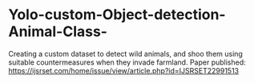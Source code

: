 # Yolo-custom-Object-detection-Animal-Class-
Creating a custom dataset to detect wild animals, and shoo them using suitable countermeasures when they invade farmland.
Paper published: https://ijsrset.com/home/issue/view/article.php?id=IJSRSET22991513
